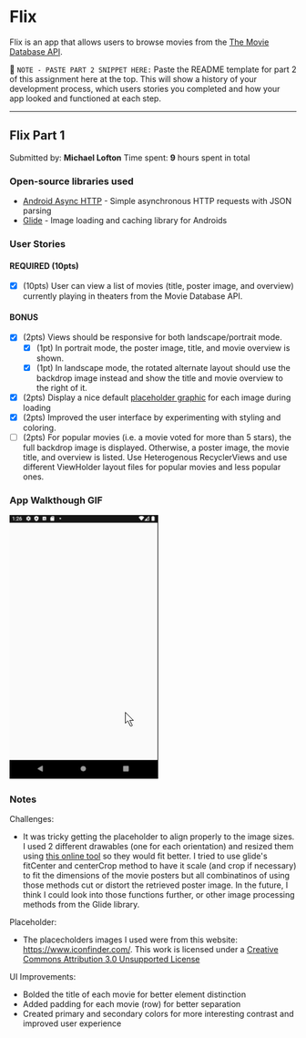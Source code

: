 # Flix
Flix is an app that allows users to browse movies from the [The Movie Database API](http://docs.themoviedb.apiary.io/#).

📝 `NOTE - PASTE PART 2 SNIPPET HERE:` Paste the README template for part 2 of this assignment here at the top. This will show a history of your development process, which users stories you completed and how your app looked and functioned at each step.

---

## Flix Part 1
Submitted by: **Michael Lofton**
Time spent: **9** hours spent in total

### Open-source libraries used
- [Android Async HTTP](https://github.com/codepath/CPAsyncHttpClient) - Simple asynchronous HTTP requests with JSON parsing
- [Glide](https://github.com/bumptech/glide) - Image loading and caching library for Androids

### User Stories
#### REQUIRED (10pts)
- [X] (10pts) User can view a list of movies (title, poster image, and overview) currently playing in theaters from the Movie Database API.

#### BONUS
- [X] (2pts) Views should be responsive for both landscape/portrait mode.
   - [X] (1pt) In portrait mode, the poster image, title, and movie overview is shown.
   - [X] (1pt) In landscape mode, the rotated alternate layout should use the backdrop image instead and show the title and movie overview to the right of it.

- [X] (2pts) Display a nice default [placeholder graphic](https://guides.codepath.org/android/Displaying-Images-with-the-Glide-Library#advanced-usage) for each image during loading
- [X] (2pts) Improved the user interface by experimenting with styling and coloring.
- [ ] (2pts) For popular movies (i.e. a movie voted for more than 5 stars), the full backdrop image is displayed. Otherwise, a poster image, the movie title, and overview is listed. Use Heterogenous RecyclerViews and use different ViewHolder layout files for popular movies and less popular ones.

### App Walkthough GIF
<img src='walkthrough/part1/PortraitWalkthrough.gif' title='Portrait Walkthrough' width='' alt='Video Walkthrough #1'><br>

### Notes
Challenges:
 - It was tricky getting the placeholder to align properly to the image sizes. I used 2 different drawables (one for each orientation) and resized them using [this online tool](https://onlinepngtools.com/resize-png) so they would fit better. I tried to use glide's fitCenter and centerCrop method to have it scale (and crop if necessary) to fit the dimensions of the movie posters but all combinatinos of using those methods cut or distort the retrieved poster image. In the future, I think I could look into those functions further, or other image processing methods from the Glide library.
 
Placeholder:
- The placecholders images I used were from this website: https://www.iconfinder.com/. This work is licensed under a [Creative Commons Attribution 3.0 Unsupported License](http://creativecommons.org/licenses/by/3.0/)

UI Improvements:
- Bolded the title of each movie for better element distinction
- Added padding for each movie (row) for better separation
- Created primary and secondary colors for more interesting contrast and improved user experience
